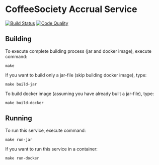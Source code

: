 # CoffeeSociety Accrual Service
[![Build Status](https://travis-ci.org/asc-lab/coffee-society-accrual.svg?branch=master)](https://travis-ci.org/asc-lab/coffee-society-accrual)
[![Code Quality](https://sonarcloud.io/api/project_badges/measure?project=pl.altkom.coffee.accrual%3Aaccrual-parent&metric=alert_status)](https://sonarcloud.io/dashboard?id=pl.altkom.coffee.accrual%3Aaccrual-parent)

## Building

To execute complete building process (jar and docker image), execute command:

```
make
```

If you want to build only a jar-file (skip building docker image), type:

```
make build-jar
```

To build docker image (assuming you have already built a jar-file), type:

```
make build-docker
```

## Running

To run this service, execute command:

```
make run-jar
```

If you want to run this service in a container:

```
make run-docker
```
